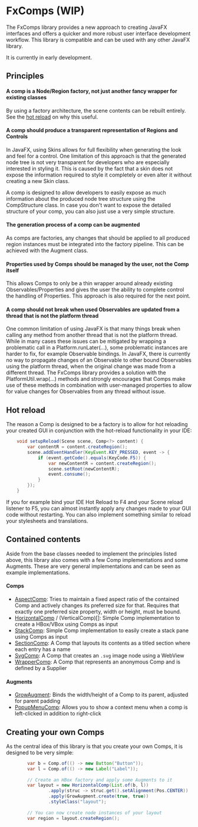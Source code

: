 # FxComps (WIP)

The FxComps library provides a new approach to creating JavaFX interfaces and
offers a quicker and more robust user interface development workflow.
This library is compatible and can be used with any other JavaFX library.

It is currently in early development.

## Principles

#### A comp is a Node/Region factory, not just another fancy wrapper for existing classes

By using a factory architecture, the scene contents can be rebuilt entirely.
See the [hot reload](#Hot-Reload) on why this useful.

#### A comp should produce a transparent representation of Regions and Controls

In JavaFX, using Skins allows for full flexibility when generating the look and feel for a control.
One limitation of this approach is that the generated node tree is not very transparent
for developers who are especially interested in styling it.
This is caused by the fact that a skin does not expose the information required to style
it completely or even alter it without creating a new Skin class.

A comp is designed to allow developers to easily expose as much information
about the produced node tree structure using the CompStructure class.
In case you don't want to expose the detailed structure of your comp,
you can also just use a very simple structure.

#### The generation process of a comp can be augmented

As comps are factories, any changes that should be applied to all produced
region instances must be integrated into the factory pipeline. This can be achieved with the Augment class.

#### Properties used by Comps should be managed by the user, not the Comp itself

This allows Comps to only be a thin wrapper around already existing
Observables/Properties and gives the user the ability to complete control the handling of Properties.
This approach is also required for the next point.

#### A comp should not break when used Observables are updated from a thread that is not the platform thread

One common limitation of using JavaFX is that many things break when
calling any method from another thread that is not the platform thread.
While in many cases these issues can be mitigated by wrapping a problematic call in a Platform.runLater(...), 
some problematic instances are harder to fix, for example Observable bindings.
In JavaFX, there is currently no way to propagate changes of an Observable
to other bound Observables using the platform thread, when the original change was made from a different thread.
The FxComps library provides a solution with the PlatformUtil.wrap(...) methods and strongly encourages that
Comps make use of these methods in combination with user-managed properties
to allow for value changes for Observables from any thread without issue.

## Hot reload

The reason a Comp is designed to be a factory is to allow for hot
reloading your created GUI in conjunction with the hot-reload functionality in your IDE:

````java
    void setupReload(Scene scene, Comp<?> content) {
        var contentR = content.createRegion();
        scene.addEventHandler(KeyEvent.KEY_PRESSED, event -> {
            if (event.getCode().equals(KeyCode.F5)) {
                var newContentR = content.createRegion();
                scene.setRoot(newContentR);
                event.consume();
            }
        });
    }
````

If you for example bind your IDE Hot Reload to F4 and your Scene reload listener to F5,
you can almost instantly apply any changes made to your GUI code without restarting.
You can also implement something similar to reload your stylesheets and translations.


## Contained contents

Aside from the base classes needed to implement the principles listed above,
this library also comes with a few Comp implementations and some Augments.
These are very general implementations and can be seen as example implementations.

#### Comps
- [AspectComp](src/main/java/io/xpipe/fxcomps/comp/AspectComp.java): Tries to maintain a fixed aspect ratio of
  the contained Comp and actively changes its preferred size for that.
  Requires that exactly one preferred size property, width or height, must be bound.
- [HorizontalComp](src/main/java/io/xpipe/fxcomps/comp/HorizontalComp.java) / (VerticalComp)[]: Simple Comp implementation to create a HBox/VBox using Comps as input
- [StackComp](src/main/java/io/xpipe/fxcomps/comp/StackComp.java): Simple Comp implementation to easily create a stack pane using Comps as input
- [SectionComp](src/main/java/io/xpipe/fxcomps/comp/SectionComp.java): A Comp that layouts its contents as a titled section where each entry has a name
- [SvgComp](src/main/java/io/xpipe/fxcomps/comp/SvgComp.java): A Comp that creates an `.svg` image node using a WebView
- [WrapperComp](src/main/java/io/xpipe/fxcomps/comp/WrapperComp.java): A Comp that represents an anonymous Comp and is defined by a Supplier<Region>

#### Augments
- [GrowAugment](src/main/java/io/xpipe/fxcomps/augment/GrowAugment.java): Binds the width/height of a Comp to its parent, adjusted for parent padding
- [PopupMenuComp](src/main/java/io/xpipe/fxcomps/augment/PopupMenuAugment.java): Allows you to show a context menu when a comp is left-clicked in addition to right-click


## Creating your own Comps

As the central idea of this library is that you create your own Comps, it is designed to be very simple:

````java
        var b = Comp.of(() -> new Button("Button"));
        var l = Comp.of(() -> new Label("Label"));
        
        // Create an HBox factory and apply some Augments to it
        var layout = new HorizontalComp(List.of(b, l))
                .apply(struc -> struc.get().setAlignment(Pos.CENTER))
                .apply(GrowAugment.create(true, true))
                .styleClass("layout");
        
        // You can now create node instances of your layout
        var region = layout.createRegion();
````
